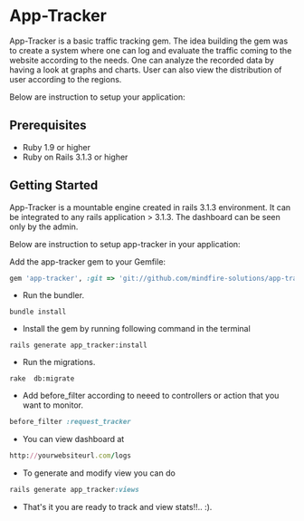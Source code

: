App-Tracker
======
App-Tracker is a basic traffic tracking gem. The idea building the gem was to create a system where one can log and evaluate the traffic coming to the website according to the needs. One can analyze the recorded data by having a look at graphs and charts. User can also view the distribution of user according to the regions.

Below are instruction to setup your application:

Prerequisites
-------------
* Ruby 1.9 or higher
* Ruby on Rails 3.1.3 or higher


Getting Started
---------------
App-Tracker is a mountable engine created in rails 3.1.3 environment. It can be integrated to any rails application > 3.1.3. The dashboard can be seen only by the admin.

Below are instruction to setup app-tracker in your application:

 Add the app-tracker gem to your Gemfile:
```ruby
gem 'app-tracker', :git => 'git://github.com/mindfire-solutions/app-tracker'
```

* Run the bundler.
```console
bundle install
```
* Install the gem by running following command in the terminal
```console
rails generate app_tracker:install
```

* Run the migrations.
```console
rake  db:migrate
```

* Add before_filter according to neeed to controllers or action that you want to monitor.
```ruby
before_filter :request_tracker
```
  
* You can view dashboard at
```ruby
http://yourwebsiteurl.com/logs
```

* To generate and modify view you can do 
```ruby
rails generate app_tracker:views
```

* That's it you are ready to track and view stats!!.. :).